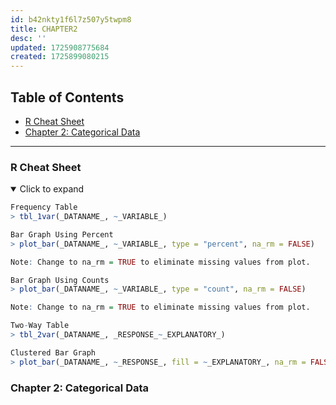 ```yaml
---
id: b42nkty1f6l7z507y5twpm8
title: CHAPTER2
desc: ''
updated: 1725908775684
created: 1725899080215
---
```

## Table of Contents <!-- omit from toc -->
- [R Cheat Sheet](#r-cheat-sheet)
- [Chapter 2: Categorical Data](#chapter-2-categorical-data)

---

### R Cheat Sheet
<details open>
<summary> Click to expand </summary>

```r
Frequency Table
> tbl_1var(_DATANAME_, ~_VARIABLE_)

Bar Graph Using Percent
> plot_bar(_DATANAME_, ~_VARIABLE_, type = "percent", na_rm = FALSE)

Note: Change to na_rm = TRUE to eliminate missing values from plot.

Bar Graph Using Counts
> plot_bar(_DATANAME_, ~_VARIABLE_, type = "count", na_rm = FALSE)

Note: Change to na_rm = TRUE to eliminate missing values from plot.

Two-Way Table
> tbl_2var(_DATANAME_, _RESPONSE_~_EXPLANATORY_)

Clustered Bar Graph
> plot_bar(_DATANAME_, ~_RESPONSE_, fill = ~_EXPLANATORY_, na_rm = FALSE)
```
</details>

### Chapter 2: Categorical Data